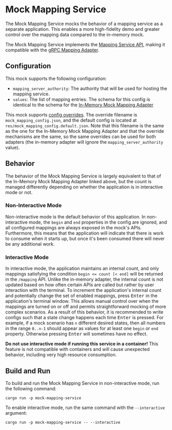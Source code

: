 # Mock Mapping Service

The Mock Mapping Service mocks the behavior of a mapping service as a separate application. This enables a more high-fidelity demo and greater control over the mapping data compared to the in-memory mock.

The Mock Mapping Service implements the [Mapping Service API](../../interfaces/mapping_service/v1/mapping_service.proto), making it compatible with the [gRPC Mapping Adapter](../../adapters/mapping/grpc_mapping_adapter/README.md).

## Configuration

This mock supports the following configuration:

- `mapping_server_authority`: The authority that will be used for hosting the mapping service.
- `values`: The list of mapping entries. The schema for this config is identical to the schema for the [In-Memory Mock Mapping Adapter](../../adapters/mapping/in_memory_mock_mapping_adapter/README.md)

This mock supports [config overrides](../../docs/tutorials/config-overrides.md). The override filename is `mock_mapping_config.json`, and the default config is located at `res/mock_mapping_config.default.json`. Note that this filename is the same as the one for the In-Memory Mock Mapping Adapter and that the override mechanisms are the same, so the same overrides can be used for both adapters (the in-memory adapter will ignore the `mapping_server_authority` value).

## Behavior

The behavior of the Mock Mapping Service is largely equivalent to that of the In-Memory Mock Mapping Adapter linked above, but the count is managed differently depending on whether the application is in interactive mode or not.

### Non-Interactive Mode

Non-interactive mode is the default behavior of this application. In non-interactive mode, the `begin` and `end` properties in the config are ignored, and all configured mappings are always exposed in the mock's APIs. Furthermore, this means that the application will indicate that there is work to consume when it starts up, but once it's been consumed there will never be any additional work.

### Interactive Mode

In interactive mode, the application maintains an internal count, and only mappings satisfying the condition `begin <= count [< end]` will be returned in the `/mapping` API. Unlike the in-memory adapter, the internal count is not updated based on how often certain APIs are called but rather by user interaction with the terminal. To increment the application's internal count and potentially change the set of enabled mappings, press <kbd>Enter</kbd> in the application's terminal window. This allows manual control over when the mappings are turned on or off and permits straightforward mocking of more complex scenarios. As a result of this behavior, it is recommended to write configs such that a state change happens each time <kbd>Enter</kbd> is pressed. For example, if a mock scenario has `n` different desired states, then all numbers in the range `0..n-1` should appear as values for at least one `begin` or `end` property. Otherwise pressing <kbd>Enter</kbd> will sometimes have no effect.

**Do not use interactive mode if running this service in a container!** This feature is not compatible with containers and will cause unexpected behavior, including very high resource consumption.

## Build and Run

To build and run the Mock Mapping Service in non-interactive mode, run the following command:

```shell
cargo run -p mock-mapping-service
```

To enable interactive mode, run the same command with the `--interactive` argument:

```shell
cargo run -p mock-mapping-service -- --interactive
```
